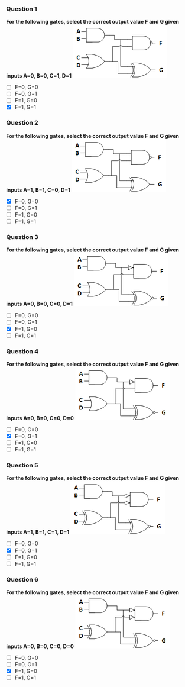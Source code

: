 ### Question 1
**For the following gates, select the correct output value F and G given inputs A=0, B=0, C=1, D=1**
![Logic1](/images/logic1.png)

- [ ] F=0, G=0
- [ ] F=0, G=1
- [ ] F=1, G=0
- [x] F=1, G=1

### Question 2
**For the following gates, select the correct output value F and G given inputs A=1, B=1, C=0, D=1**
![Logic1](/images/logic1.png)

- [x] F=0, G=0
- [ ] F=0, G=1
- [ ] F=1, G=0
- [ ] F=1, G=1

### Question 3
**For the following gates, select the correct output value F and G given inputs A=0, B=0, C=0, D=1**
![Logic2](/images/logic2.png)

- [ ] F=0, G=0
- [ ] F=0, G=1
- [x] F=1, G=0
- [ ] F=1, G=1

### Question 4
**For the following gates, select the correct output value F and G given inputs A=0, B=0, C=0, D=0**
![Logic2](/images/logic2.png)

- [ ] F=0, G=0
- [x] F=0, G=1
- [ ] F=1, G=0
- [ ] F=1, G=1

### Question 5
**For the following gates, select the correct output value F and G given inputs A=1, B=1, C=1, D=1**
![Logic3](/images/logic3.png)

- [ ] F=0, G=0
- [x] F=0, G=1
- [ ] F=1, G=0
- [ ] F=1, G=1

### Question 6
**For the following gates, select the correct output value F and G given inputs A=0, B=0, C=0, D=0**
![Logic3](/images/logic3.png)

- [ ] F=0, G=0
- [ ] F=0, G=1
- [x] F=1, G=0
- [ ] F=1, G=1
